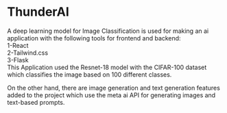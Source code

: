 # ThunderAI
A deep learning model for Image Classification is used for making an ai application with the following tools for frontend and backend:<br> 
1-React <br>
2-Tailwind.css<br>3-Flask <br>
This Application used the Resnet-18 model with the CIFAR-100 dataset which classifies the image based on 100 different classes.

On the other hand, there are image generation and text generation features added to the project which use the meta ai API for generating images and text-based prompts.
